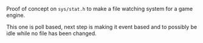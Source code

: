 Proof of concept on `sys/stat.h` to make a file watching system for a game engine.

This one is poll based, next step is making it event based and to possibly be idle while no file has been changed.
